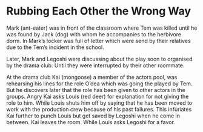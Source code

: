 # Rubbing Each Other the Wrong Way

Mark (ant-eater) was in front of the classroom where Tem was killed until he was found  by Jack (dog) with whom he accompanies to the herbivore dorm. In Mark’s locker was  full of letter which were send by their relatives due to the Tem’s incident in the school.


Later, Mark and Legoshi were discussing about the play soon to organised by the drama club. Until they were interrupted by their other roommate.


At the drama club Kai (mongoose) a member of the actors pool, was rehearsing his lines for the role O’dea which was going the played by Tem. But he discovers later that the role has been given to other actors in the groups. Angry Kai asks Louis (red deer) for explanation for not giving the role to him. While Louis shuts him off by saying that he has been moved to work with the production crew because of his past failures. This infuriates Kai further to punch Louis but get saved by Legoshi when he come in between. Kai leaves the room. While Louis asks Legoshi for a favor.

